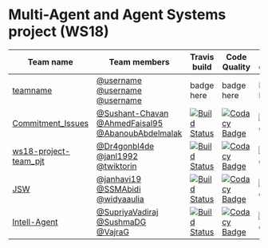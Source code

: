 # Multi-Agent and Agent Systems project (WS18)

| Team name | Team members | Travis build | Code Quality | Code coverage |
| ----------| -------------| ------------ | ------------ | ------------- |
|[teamname](https://github.com/HBRS-MAAS/your-repo) | [@username](https://github.com/username/)<br> [@username](https://github.com/username/) <br> [@username](https://github.com/username/) | badge here | badge here | badge here |
|[Commitment_Issues](https://github.com/HBRS-MAAS/ws18-project-commitment_issues) | [@Sushant-Chavan](https://github.com/Sushant-Chavan/)<br> [@AhmedFaisal95](https://github.com/AhmedFaisal95/) <br> [@AbanoubAbdelmalak](https://github.com/AbanoubAbdelmalak/) | [![Build Status](https://travis-ci.org/HBRS-MAAS/ws18-project-commitment_issues.svg?branch=master)](https://travis-ci.org/HBRS-MAAS/ws18-project-commitment_issues) | [![Codacy Badge](https://api.codacy.com/project/badge/Grade/4630c54112f344a0b96ec62ef3ed8f4d)](https://app.codacy.com/app/Sushant-Chavan/ws18-project-commitment_issues?utm_source=github.com&utm_medium=referral&utm_content=HBRS-MAAS/ws18-project-commitment_issues&utm_campaign=Badge_Grade_Dashboard) | [![Coverage Status](https://coveralls.io/repos/github/HBRS-MAAS/ws18-project-commitment_issues/badge.svg?branch=master)](https://coveralls.io/github/HBRS-MAAS/ws18-project-commitment_issues?branch=master) |
|[ws18-project-team_pjt](https://github.com/HBRS-MAAS/ws18-project-team_pjt) | [@Dr4gonbl4de](https://github.com/username/)<br> [@janl1992](https://github.com/janl1992/) <br> [@twiktorin](https://github.com/twiktorin/) | [![Build Status](https://travis-ci.org/HBRS-MAAS/ws18-project-team_pjt.svg?branch=master)](https://travis-ci.org/HBRS-MAAS/ws18-project-team_pjt) | [![Codacy Badge](https://api.codacy.com/project/badge/Grade/29f3800b2a30446a99b765b4984930d5)](https://www.codacy.com/app/pascalmaczey/ws18-project-team_pjt?utm_source=github.com&amp;utm_medium=referral&amp;utm_content=HBRS-MAAS/ws18-project-team_pjt&amp;utm_campaign=Badge_Grade) | [![Coverage Status](https://coveralls.io/repos/github/HBRS-MAAS/ws18-project-team_pjt/badge.svg?branch=master)](https://coveralls.io/github/HBRS-MAAS/ws18-project-team_pjt?branch=master) |
|[JSW](https://github.com/HBRS-MAAS/ws18-project-jsw) | [@janhavi19](https://github.com/janhavi19/)<br> [@SSMAbidi](https://github.com/ssmabidi/) <br> [@widyaaulia](https://github.com/widyaaulia/) | [![Build Status](https://travis-ci.org/HBRS-MAAS/ws18-project-jsw.svg?branch=master)](https://travis-ci.org/HBRS-MAAS/ws18-project-jsw) | [![Codacy Badge](https://api.codacy.com/project/badge/Grade/f30dbe2a3b6643d383ffa340370fe071)](https://www.codacy.com/app/ssmabidi/ws18-project-jsw?utm_source=github.com&amp;utm_medium=referral&amp;utm_content=HBRS-MAAS/ws18-project-jsw&amp;utm_campaign=Badge_Grade) | [![Coverage Status](https://coveralls.io/repos/github/HBRS-MAAS/ws18-project-jsw/badge.svg?branch=master)](https://coveralls.io/github/HBRS-MAAS/ws18-project-jsw?branch=master) |
|[Intell-Agent](https://github.com/HBRS-MAAS/ws18-project-intell-agent) | [@SupriyaVadiraj](https://github.com/Suppi14)<br> [@SushmaDG](https://github.com/SushmaDG/) <br> [@VajraG](http://github.com/vajrag/) | [![Build Status](https://travis-ci.org/HBRS-MAAS/ws18-project-intell-agent.svg?branch=master)](https://travis-ci.org/HBRS-MAAS/ws18-project-intell-agent)| [![Codacy Badge](https://api.codacy.com/project/badge/Grade/0951e6807c584f778dfa823cf299474d)](https://www.codacy.com/app/vajrag/ws18-project-intell-agent?utm_source=github.com&amp;utm_medium=referral&amp;utm_content=HBRS-MAAS/ws18-project-intell-agent&amp;utm_campaign=Badge_Grade)| [![Coverage Status](https://coveralls.io/repos/github/HBRS-MAAS/ws18-project-intell-agent/badge.svg?branch=master)](https://coveralls.io/github/HBRS-MAAS/ws18-project-intell-agent?branch=master)|

